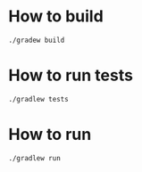 # How to build
```
./gradew build
```

# How to run tests
```
./gradlew tests
```

# How to run
```
./gradlew run
```


